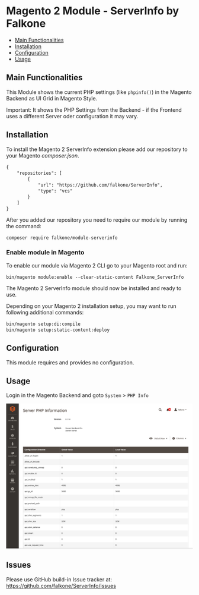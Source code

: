 # Magento 2 Module - ServerInfo by Falkone

- [Main Functionalities](#markdown-header-main-functionalities)
- [Installation](#markdown-header-installation)
- [Configuration](#markdown-header-configuration)
- [Usage](#markdown-header-usage)

## Main Functionalities

This Module shows the current PHP settings (like `phpinfo()`) in the Magento Backend as UI Grid in Magento Style.

Important: It shows the PHP Settings from the Backend - if the Frontend uses a different Server oder configuration it may vary.

## Installation

To install the Magento 2 ServerInfo extension please add our repository to your Magento _composer.json_.

    {
        "repositories": [
            {
                "url": "https://github.com/falkone/ServerInfo",
                "type": "vcs"
            }
        ]
    }

After you added our repository you need to require our module by running the command: 

```
composer require falkone/module-serverinfo
```

### Enable module in Magento

To enable our module via Magento 2 CLI go to your Magento root and run:

    bin/magento module:enable --clear-static-content Falkone_ServerInfo

The Magento 2 ServerInfo module should now be installed and ready to use.

Depending on your Magento 2 installation setup, you may want to run following additional commands:

```
bin/magento setup:di:compile
bin/magento setup:static-content:deploy
```

## Configuration

This module requires and provides no configuration. 


## Usage

Login in the Magento Backend and goto `System` > `PHP Info`  

![preview.png](%20_images%2Fpreview.png)

## Issues

Please use GitHub build-in Issue tracker at: https://github.com/falkone/ServerInfo/issues

